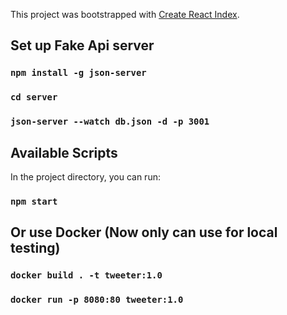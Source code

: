 This project was bootstrapped with [Create React Index](https://github.com/facebook/create-react-app).

## Set up Fake Api server
### `npm install -g json-server`
### `cd server`
### `json-server --watch db.json -d -p 3001`

## Available Scripts

In the project directory, you can run:

### `npm start`

## Or use Docker (Now only can use for local testing)
### `docker build . -t tweeter:1.0`
### `docker run -p 8080:80 tweeter:1.0`